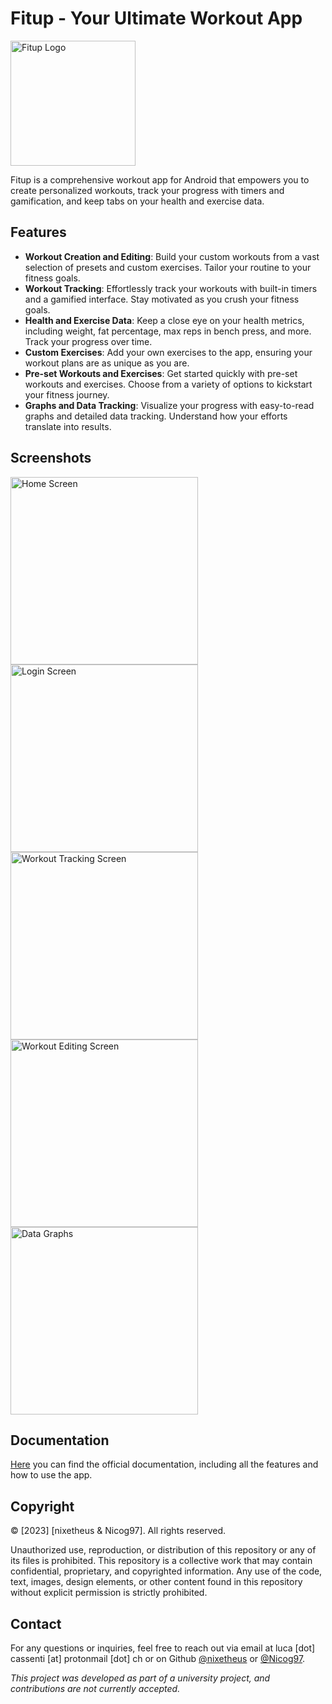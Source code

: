 # Fitup - Your Ultimate Workout App

<img src="images/png/logos/app_logo.png" alt="Fitup Logo" width="200" style="margin-right: 100px;"/>

Fitup is a comprehensive workout app for Android that empowers you to create personalized workouts, track your progress with timers and gamification, and keep tabs on your health and exercise data.

## Features

- **Workout Creation and Editing**: Build your custom workouts from a vast selection of presets and custom exercises. Tailor your routine to your fitness goals.
- **Workout Tracking**: Effortlessly track your workouts with built-in timers and a gamified interface. Stay motivated as you crush your fitness goals.
- **Health and Exercise Data**: Keep a close eye on your health metrics, including weight, fat percentage, max reps in bench press, and more. Track your progress over time.
- **Custom Exercises**: Add your own exercises to the app, ensuring your workout plans are as unique as you are.
- **Pre-set Workouts and Exercises**: Get started quickly with pre-set workouts and exercises. Choose from a variety of options to kickstart your fitness journey.
- **Graphs and Data Tracking**: Visualize your progress with easy-to-read graphs and detailed data tracking. Understand how your efforts translate into results.

## Screenshots

<div align="left">
  <img src="screenshots/central.png" alt="Home Screen" width="300" style="padding-right: 1000px;"/>
  <img src="screenshots/login.png" alt="Login Screen" width="300" style="padding-right: 100px;"/>
  <img src="screenshots/workout_play.png" alt="Workout Tracking Screen" width="300"style="padding-right: 100px;"/>
  <img src="screenshots/workout_edit.png" alt="Workout Editing Screen" width="300"style="padding-right: 100px;"/>
  <img src="screenshots/stats.png" alt="Data Graphs" width="300"/>
</div>


## Documentation

[Here](<Presentation/DIMA - DD - Cassenti - Giannini - FITUP.pdf>) you can find the official documentation, including all the features and how to use the app.

## Copyright

© [2023] [nixetheus & Nicog97]. All rights reserved.

Unauthorized use, reproduction, or distribution of this repository or any of its files is prohibited. This repository is a collective work that may contain confidential, proprietary, and copyrighted information. Any use of the code, text, images, design elements, or other content found in this repository without explicit permission is strictly prohibited.

## Contact

For any questions or inquiries, feel free to reach out via email at luca \[dot\] cassenti \[at\] protonmail \[dot\] ch or on Github [@nixetheus](https://github.com/nixetheus) or [@Nicog97](https://github.com/Nicog97). 

_This project was developed as part of a university project, and contributions are not currently accepted._
